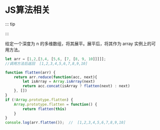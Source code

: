# JS算法相关

::: tip 


:::

给定一个深度为 n 的多维数组，将其展平。展平后，将其作为 array 实例上的可用方法。
``` js
let arr = [1,2,[3,4, [5,6, [7, [8, 9, 10]]]]];
//调用方法后返回  [1,2,3,4,5,6,7,8,9,10]
```
``` js
function flatten(arr) {
    return arr.reduce(function(acc, next){
        let isArray = Array.isArray(next)
        return acc.concat(isArray ? flatten(next) : next)
    }, [])
}
if (!Array.prototype.flatten) {
    Array.prototype.flatten = function() {
        return flatten(this)
    }
}
console.log(arr.flatten());  //  [1,2,3,4,5,6,7,8,9,10]

```

